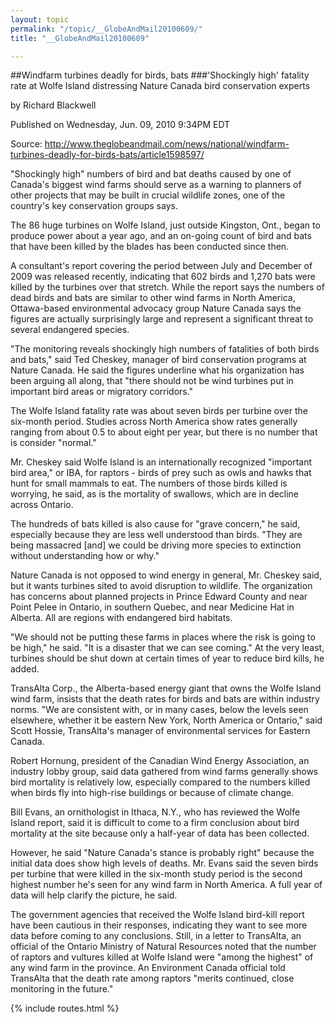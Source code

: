 ```yaml
---
layout: topic
permalink: "/topic/__GlobeAndMail20100609/"
title: "__GlobeAndMail20100609"

---
```


##Windfarm turbines deadly for birds, bats
###'Shockingly high' fatality rate at Wolfe Island distressing Nature Canada bird conservation experts


by Richard Blackwell

Published on Wednesday, Jun. 09, 2010 9:34PM EDT

Source: http://www.theglobeandmail.com/news/national/windfarm-turbines-deadly-for-birds-bats/article1598597/

"Shockingly high" numbers of bird and bat deaths caused by one of Canada's biggest wind farms should serve as a warning to planners of other projects that may be built in crucial wildlife zones, one of the country's key conservation groups says.

The 86 huge turbines on Wolfe Island, just outside Kingston, Ont., began to produce power about a year ago, and an on-going count of bird and bats that have been killed by the blades has been conducted since then.

A consultant's report covering the period between July and December of 2009 was released recently, indicating that 602 birds and 1,270 bats were killed by the turbines over that stretch. While the report says the numbers of dead birds and bats are similar to other wind farms in North America, Ottawa-based environmental advocacy group Nature Canada says the figures are actually surprisingly large and represent a significant threat to several endangered species.

"The monitoring reveals shockingly high numbers of fatalities of both birds and bats," said Ted Cheskey, manager of bird conservation programs at Nature Canada. He said the figures underline what his organization has been arguing all along, that "there should not be wind turbines put in important bird areas or migratory corridors."

The Wolfe Island fatality rate was about seven birds per turbine over the six-month period. Studies across North America show rates generally ranging from about 0.5 to about eight per year, but there is no number that is consider "normal."

Mr. Cheskey said Wolfe Island is an internationally recognized "important bird area," or IBA, for raptors - birds of prey such as owls and hawks that hunt for small mammals to eat. The numbers of those birds killed is worrying, he said, as is the mortality of swallows, which are in decline across Ontario.

The hundreds of bats killed is also cause for "grave concern," he said, especially because they are less well understood than birds. "They are being massacred [and] we could be driving more species to extinction without understanding how or why."

Nature Canada is not opposed to wind energy in general, Mr. Cheskey said, but it wants turbines sited to avoid disruption to wildlife. The organization has concerns about planned projects in Prince Edward County and near Point Pelee in Ontario, in southern Quebec, and near Medicine Hat in Alberta. All are regions with endangered bird habitats.

"We should not be putting these farms in places where the risk is going to be high," he said. "It is a disaster that we can see coming." At the very least, turbines should be shut down at certain times of year to reduce bird kills, he added.

TransAlta Corp., the Alberta-based energy giant that owns the Wolfe Island wind farm, insists that the death rates for birds and bats are within industry norms. "We are consistent with, or in many cases, below the levels seen elsewhere, whether it be eastern New York, North America or Ontario," said Scott Hossie, TransAlta's manager of environmental services for Eastern Canada.

Robert Hornung, president of the Canadian Wind Energy Association, an industry lobby group, said data gathered from wind farms generally shows bird mortality is relatively low, especially compared to the numbers killed when birds fly into high-rise buildings or because of climate change.

Bill Evans, an ornithologist in Ithaca, N.Y., who has reviewed the Wolfe Island report, said it is difficult to come to a firm conclusion about bird mortality at the site because only a half-year of data has been collected.

However, he said "Nature Canada's stance is probably right" because the initial data does show high levels of deaths. Mr. Evans said the seven birds per turbine that were killed in the six-month study period is the second highest number he's seen for any wind farm in North America. A full year of data will help clarify the picture, he said.

The government agencies that received the Wolfe Island bird-kill report have been cautious in their responses, indicating they want to see more data before coming to any conclusions. Still, in a letter to TransAlta, an official of the Ontario Ministry of Natural Resources noted that the number of raptors and vultures killed at Wolfe Island were "among the highest" of any wind farm in the province. An Environment Canada official told TransAlta that the death rate among raptors "merits continued, close monitoring in the future."

{% include routes.html %}
